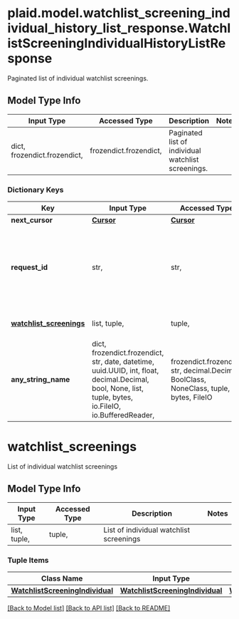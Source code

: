 # plaid.model.watchlist_screening_individual_history_list_response.WatchlistScreeningIndividualHistoryListResponse

Paginated list of individual watchlist screenings.

## Model Type Info
Input Type | Accessed Type | Description | Notes
------------ | ------------- | ------------- | -------------
dict, frozendict.frozendict,  | frozendict.frozendict,  | Paginated list of individual watchlist screenings. | 

### Dictionary Keys
Key | Input Type | Accessed Type | Description | Notes
------------ | ------------- | ------------- | ------------- | -------------
**next_cursor** | [**Cursor**](Cursor.md) | [**Cursor**](Cursor.md) |  | 
**request_id** | str,  | str,  | A unique identifier for the request, which can be used for troubleshooting. This identifier, like all Plaid identifiers, is case sensitive. | 
**[watchlist_screenings](#watchlist_screenings)** | list, tuple,  | tuple,  | List of individual watchlist screenings | 
**any_string_name** | dict, frozendict.frozendict, str, date, datetime, uuid.UUID, int, float, decimal.Decimal, bool, None, list, tuple, bytes, io.FileIO, io.BufferedReader,  | frozendict.frozendict, str, decimal.Decimal, BoolClass, NoneClass, tuple, bytes, FileIO | any string name can be used but the value must be the correct type | [optional]

# watchlist_screenings

List of individual watchlist screenings

## Model Type Info
Input Type | Accessed Type | Description | Notes
------------ | ------------- | ------------- | -------------
list, tuple,  | tuple,  | List of individual watchlist screenings | 

### Tuple Items
Class Name | Input Type | Accessed Type | Description | Notes
------------- | ------------- | ------------- | ------------- | -------------
[**WatchlistScreeningIndividual**](WatchlistScreeningIndividual.md) | [**WatchlistScreeningIndividual**](WatchlistScreeningIndividual.md) | [**WatchlistScreeningIndividual**](WatchlistScreeningIndividual.md) |  | 

[[Back to Model list]](../../README.md#documentation-for-models) [[Back to API list]](../../README.md#documentation-for-api-endpoints) [[Back to README]](../../README.md)

